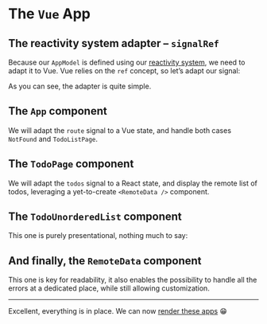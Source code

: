 # The `Vue` App

## The reactivity system adapter – `signalRef`

Because our `AppModel` is defined using our [reactivity system](./3-reactivity-system.md), we need to adapt it to Vue. Vue relies on the `ref` concept, so let’s adapt our signal:

<!-- include [code:ts] ./spa-client-side/7-vue-app/signalRef.ts -->

As you can see, the adapter is quite simple.

## The `App` component

We will adapt the `route` signal to a Vue state, and handle both cases `NotFound` and `TodoListPage`.

<!-- include [code:vue] ./spa-client-side/7-vue-app/App.vue -->

## The `TodoPage` component

We will adapt the `todos` signal to a React state, and display the remote list of todos, leveraging a yet-to-create `<RemoteData />` component.

<!-- include [code:vue] ./spa-client-side/7-vue-app/TodoPage.vue -->

## The `TodoUnorderedList` component

This one is purely presentational, nothing much to say:

<!-- include [code:vue] ./spa-client-side/7-vue-app/TodoUnorderedList.vue -->

## And finally, the `RemoteData` component

This one is key for readability, it also enables the possibility to handle all the errors at a dedicated place, while still allowing customization.

<!-- include [code:vue] ./spa-client-side/7-vue-app/RemoteData.vue -->

---

Excellent, everything is in place. We can now [render these apps](./8-rendering-the-apps.md) 😁
